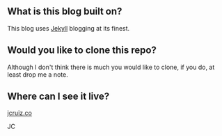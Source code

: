 ## What is this blog built on?

This blog uses [Jekyll](https://github.com/mojombo/jekyll) blogging at its finest.

## Would you like to clone this repo?
Although I don't think there is much you would like to clone, if you do, at least drop me a note.

## Where can I see it live?
[jcruiz.co](http://jcruiz.co)

JC
